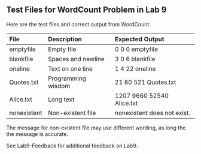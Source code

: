 ## Test Files for WordCount Problem in Lab 9

Here are the test files and correct output from WordCount.

| File        | Description        | Expected Output               |
|:------------|:-------------------|:------------------------------|
| emptyfile   | Empty file         | 0 0 0 emptyfile               |
| blankfile   | Spaces and newline | 3 0 6 blankfile               |
| oneline     | Text on one line   | 1 4 22 oneline                |
| Quotes.txt  | Programming wisdom | 21 80 521 Quotes.txt          |
| Alice.txt   | Long text          | 1207 9660 52540 Alice.txt     |
| nonexistent | Non-existent file  | nonexistent does not exist.   |

The message for non-existent file may use different wording,
as long the the message is accurate.

See Lab9-Feedback for additional feedback on Lab9.
